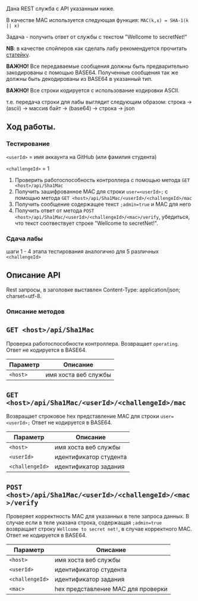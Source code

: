 ﻿Дана REST служба с API указанным ниже.

В качестве MAC используется следующая функция: `MAC(k,x) = SHA-1(k || x)`

Задача - получить ответ от службы с текстом "Wellcome to secretNet!"

**NB**: в качестве спойлеров как сделать лабу рекомендуется прочитать [статейку](https://www.synopsys.com/blogs/software-security/forging-sha-1-mac-using-length-extension-attack-python/).

**ВАЖНО!** Все передаваемые сообщения должны быть предварительно закодированы с помощью BASE64. Полученные сообщения так же должны быть декодированы из BASE64 в указанный тип.

**ВАЖНО!** Все строки кодируется с использование кодировки ASCII.

т.е. передача строки для лабы выглядит следующим образом:
строка -> (asсii) -> массив байт -> (base64) -> строка -> json 

## Ход работы.

### Тестирование 

`<userId>` = имя аккаунта на GitHub  (или фамилия студента)

`<challengeId>` = 1

1. Проверить работоспособность контроллера с помощью метода `GET <host>/api/Sha1Mac`
2. Получить зашифрованное MAC для строки `user=<userId>;` с помощью метода `GET <host>/api/Sha1Mac/<userId>/<challengeId>/mac`
3. Получить сообщение содержащее текст `;admin=true` и MAC для него
4. Получить ответ от метода `POST <host>/api/Sha1Mac/<userId>/<challengeId>/<mac>/verify`, убедиться, что текст соотвествует строке "Wellcome to secretNet!".

### Сдача лабы
шаги 1 - 4 этапа тестирования аналогично для 5 различных `<challengeId>`

## Описание API

Rest запросы, в заголовке выставлен Content-Type: application/json; charset=utf-8.

### Описание методов

## `GET <host>/api/Sha1Mac`

Проверка работоспособности контроллера. Возвращает `operating`. Ответ не кодируется в BASE64.

| Параметр| Описание| 
| --- | --- 
| `<host>` | имя хоста веб службы

## `GET <host>/api/Sha1Mac/<userId>/<challengeId>/mac`

Возвращает строковое hex представление MAC для строки `user=<userId>;` Ответ не кодируется в BASE64.

| Параметр| Описание| 
| --- | --- 
| `<host>` | имя хоста веб службы
| `<userId>` | идентификатор студента
| `<challengeId>` | идентификатор задания

## `POST <host>/api/Sha1Mac/<userId>/<challengeId>/<mac>/verify`

Проверяет корректность MAC для указанных в теле запроса данных. В случае если в теле указана строка, содержащая `;admin=true`
возвращает строку `Wellcome to secret net!`, в случае корректного MAC. Ответ не кодируется в BASE64.

| Параметр| Описание| 
| --- | --- 
| `<host>` | имя хоста веб службы
| `<userId>` | идентификатор студента
| `<challengeId>` | идентификатор задания
| `<mac>` | hex представление MAC для проверки
